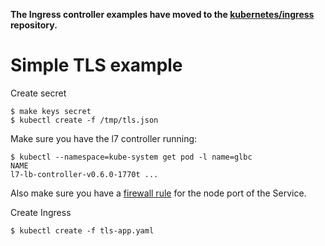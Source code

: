 **The Ingress controller examples have moved to the
[kubernetes/ingress](https://github.com/kubernetes/ingress) repository.**

# Simple TLS example

Create secret
```console
$ make keys secret
$ kubectl create -f /tmp/tls.json
```

Make sure you have the l7 controller running:
```console
$ kubectl --namespace=kube-system get pod -l name=glbc
NAME
l7-lb-controller-v0.6.0-1770t ...
```
Also make sure you have a [firewall rule](https://github.com/kubernetes/contrib/blob/master/ingress/controllers/gce/BETA_LIMITATIONS.md#creating-the-fir-glbc-health-checks) for the node port of the Service.

Create Ingress
```console
$ kubectl create -f tls-app.yaml
```
